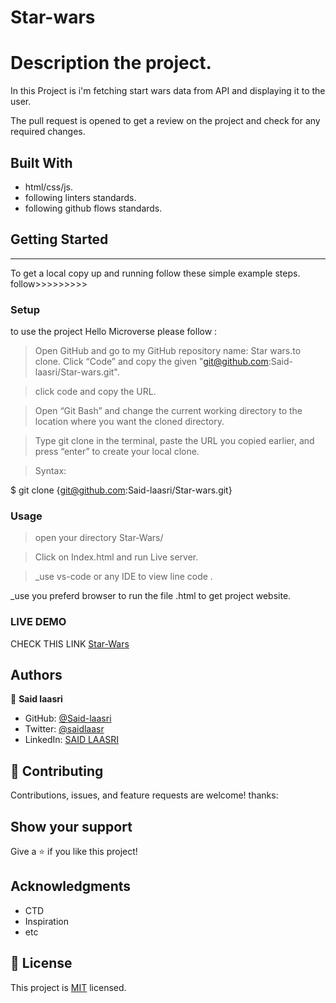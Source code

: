 # Star-wars

# Description the project.

In this Project is i'm fetching start wars data from API and displaying it to the user.

The pull request is opened to get a review on the project and check for any required changes.

## Built With

- html/css/js.
- following linters standards.
- following github flows standards.

## Getting Started

---

To get a local copy up and running follow these simple example steps.
follow>>>>>>>>>

### Setup

to use the project Hello Microverse please follow :

> Open GitHub and go to my GitHub repository name: Star wars.to clone.
> Click “Code” and copy the given "git@github.com:Said-laasri/Star-wars.git".

> click code and copy the URL.

> Open “Git Bash” and change the current working directory to the location where you want the cloned directory.

> Type git clone in the terminal, paste the URL you copied earlier, and press “enter” to create your local clone.

> Syntax:

$ git clone {git@github.com:Said-laasri/Star-wars.git}

### Usage

> open your directory Star-Wars/

> Click on Index.html and run Live server.

> \_use vs-code or any IDE to view line code .

\_use you preferd browser to run the file .html to get project website.

### LIVE DEMO

CHECK THIS LINK [Star-Wars](https://said-laasri.github.io/Star-wars/)

## Authors

👤 **Said laasri**

- GitHub: [@Said-laasri](https://github.com/Said-laasri)
- Twitter: [@saidlaasr](https://twitter.com/saidlaasr)
- LinkedIn: [SAID LAASRI](https://www.linkedin.com/in/said-laasri-8a4367172/)

## 🤝 Contributing

Contributions, issues, and feature requests are welcome!
thanks:

## Show your support

Give a ⭐️ if you like this project!

## Acknowledgments

- CTD
- Inspiration
- etc

## 📝 License

This project is [MIT](./MIT.md) licensed.
